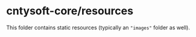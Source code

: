 # cntysoft-core/resources

This folder contains static resources (typically an `"images"` folder as well).

